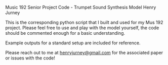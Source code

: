 Music 192 Senior Project Code - Trumpet Sound Synthesis Model
Henry Jurney

This is the corresponding python script that I built and used for my Mus 192 project. Please feel free to use and play with the model yourself, the code should be commented enough for a basic understanding.

Example outputs for a standard setup are included for reference.

Please reach out to me at henryjurney@gmail.com for the associated paper or issues with the code!


